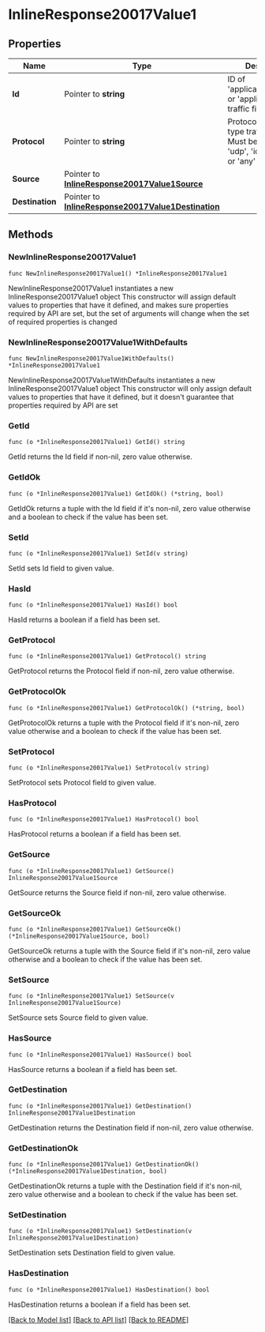 # InlineResponse20017Value1

## Properties

Name | Type | Description | Notes
------------ | ------------- | ------------- | -------------
**Id** | Pointer to **string** | ID of &#39;applicationCategory&#39; or &#39;application&#39; type traffic filter | [optional] 
**Protocol** | Pointer to **string** | Protocol of &#39;custom&#39; type traffic filter. Must be one of: &#39;tcp&#39;, &#39;udp&#39;, &#39;icmp&#39;, &#39;icmp6&#39; or &#39;any&#39; | [optional] 
**Source** | Pointer to [**InlineResponse20017Value1Source**](InlineResponse20017Value1Source.md) |  | [optional] 
**Destination** | Pointer to [**InlineResponse20017Value1Destination**](InlineResponse20017Value1Destination.md) |  | [optional] 

## Methods

### NewInlineResponse20017Value1

`func NewInlineResponse20017Value1() *InlineResponse20017Value1`

NewInlineResponse20017Value1 instantiates a new InlineResponse20017Value1 object
This constructor will assign default values to properties that have it defined,
and makes sure properties required by API are set, but the set of arguments
will change when the set of required properties is changed

### NewInlineResponse20017Value1WithDefaults

`func NewInlineResponse20017Value1WithDefaults() *InlineResponse20017Value1`

NewInlineResponse20017Value1WithDefaults instantiates a new InlineResponse20017Value1 object
This constructor will only assign default values to properties that have it defined,
but it doesn't guarantee that properties required by API are set

### GetId

`func (o *InlineResponse20017Value1) GetId() string`

GetId returns the Id field if non-nil, zero value otherwise.

### GetIdOk

`func (o *InlineResponse20017Value1) GetIdOk() (*string, bool)`

GetIdOk returns a tuple with the Id field if it's non-nil, zero value otherwise
and a boolean to check if the value has been set.

### SetId

`func (o *InlineResponse20017Value1) SetId(v string)`

SetId sets Id field to given value.

### HasId

`func (o *InlineResponse20017Value1) HasId() bool`

HasId returns a boolean if a field has been set.

### GetProtocol

`func (o *InlineResponse20017Value1) GetProtocol() string`

GetProtocol returns the Protocol field if non-nil, zero value otherwise.

### GetProtocolOk

`func (o *InlineResponse20017Value1) GetProtocolOk() (*string, bool)`

GetProtocolOk returns a tuple with the Protocol field if it's non-nil, zero value otherwise
and a boolean to check if the value has been set.

### SetProtocol

`func (o *InlineResponse20017Value1) SetProtocol(v string)`

SetProtocol sets Protocol field to given value.

### HasProtocol

`func (o *InlineResponse20017Value1) HasProtocol() bool`

HasProtocol returns a boolean if a field has been set.

### GetSource

`func (o *InlineResponse20017Value1) GetSource() InlineResponse20017Value1Source`

GetSource returns the Source field if non-nil, zero value otherwise.

### GetSourceOk

`func (o *InlineResponse20017Value1) GetSourceOk() (*InlineResponse20017Value1Source, bool)`

GetSourceOk returns a tuple with the Source field if it's non-nil, zero value otherwise
and a boolean to check if the value has been set.

### SetSource

`func (o *InlineResponse20017Value1) SetSource(v InlineResponse20017Value1Source)`

SetSource sets Source field to given value.

### HasSource

`func (o *InlineResponse20017Value1) HasSource() bool`

HasSource returns a boolean if a field has been set.

### GetDestination

`func (o *InlineResponse20017Value1) GetDestination() InlineResponse20017Value1Destination`

GetDestination returns the Destination field if non-nil, zero value otherwise.

### GetDestinationOk

`func (o *InlineResponse20017Value1) GetDestinationOk() (*InlineResponse20017Value1Destination, bool)`

GetDestinationOk returns a tuple with the Destination field if it's non-nil, zero value otherwise
and a boolean to check if the value has been set.

### SetDestination

`func (o *InlineResponse20017Value1) SetDestination(v InlineResponse20017Value1Destination)`

SetDestination sets Destination field to given value.

### HasDestination

`func (o *InlineResponse20017Value1) HasDestination() bool`

HasDestination returns a boolean if a field has been set.


[[Back to Model list]](../README.md#documentation-for-models) [[Back to API list]](../README.md#documentation-for-api-endpoints) [[Back to README]](../README.md)


